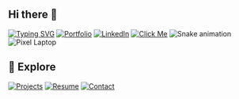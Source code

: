 ## Hi there 👋
[![Typing SVG](https://readme-typing-svg.herokuapp.com?size=24&color=00FFCC&lines=Hi+👋,+I'm+WiseGPT;Developer;AI+Enthusiast)](https://git.io/typing-svg)
[![Portfolio](https://img.shields.io/badge/Portfolio-Visit-blue?style=for-the-badge)](https://your-portfolio-link.com)
[![LinkedIn](https://img.shields.io/badge/LinkedIn-Connect-success?style=for-the-badge&logo=linkedin)](https://linkedin.com/in/yourprofile)
[![Click Me](https://media.giphy.com/media/xT0xeJpnrWC4XWblEk/giphy.gif)](https://your-project-link.com)
![Snake animation](https://github.com/WiseGPT/WiseGPT/blob/output/github-contribution-grid-snake.svg)
![Pixel Laptop](https://i.gifer.com/76YS.gif)
## 🚀 Explore
[![Projects](https://img.shields.io/badge/Projects-Explore-orange?style=for-the-badge)](#)
[![Resume](https://img.shields.io/badge/Resume-View-green?style=for-the-badge)](#)
[![Contact](https://img.shields.io/badge/Contact-Email-red?style=for-the-badge)](mailto:you@example.com)

<!--
**DEV-CHAHAR/DEV-CHAHAR** is a ✨ _special_ ✨ repository because its `README.md` (this file) appears on your GitHub profile.

Here are some ideas to get you started:

- 🔭 I’m currently working on ...
- 🌱 I’m currently learning ...
- 👯 I’m looking to collaborate on ...
- 🤔 I’m looking for help with ...
- 💬 Ask me about ...
- 📫 How to reach me: ...
- 😄 Pronouns: ...
- ⚡ Fun fact: ...
-->

